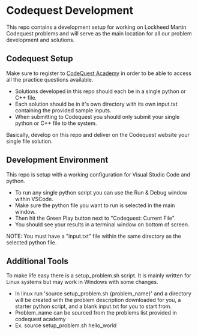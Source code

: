 # Codequest Development
This repo contains a development setup for working on Lockheed Martin Codequest problems and
will serve as the main location for all our problem development and solutions.

## Codequest Setup

Make sure to register to [CodeQuest Academy](https://lmcodequestacademy.com/) in order to be able to access all the practice questions available. 
- Solutions developed in this repo should each be in a single python or C++ file.
- Each solution should be in it's own directory with its own input.txt containing the provided sample inputs.
- When submitting to Codequest you should only submit your single python or C++ file to the system. 

Basically, develop on this repo and deliver on the Codequest website your single file solution.

## Development Environment
This repo is setup with a working configuration for Visual Studio Code and python. 
- To run any single python script you can use the Run & Debug window within VSCode.
- Make sure the python file you want to run is selected in the main window.
- Then hit the Green Play button next to "Codequest: Current File". 
- You should see your results in a terminal window on bottom of screen.

NOTE: You must have a "input.txt" file within the same directory as the selected python file.

## Additional Tools
To make life easy there is a setup_problem.sh script. It is mainly written for Linux systems but may work in Windows with some changes. 

- In linux run 'source setup_problem.sh {problem_name}' and a directory will be created with the problem description downloaded for you, a starter python script, and a blank input.txt for you to start from. 
- Problem_name can be sourced from the problems list provided in codequest academy 
- Ex. source setup_problem.sh hello_world


